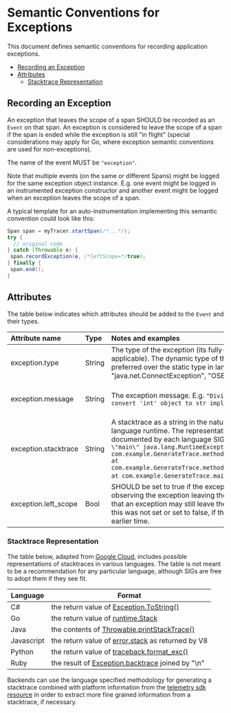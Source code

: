 # Semantic Conventions for Exceptions

This document defines semantic conventions for recording application
exceptions.

<!-- toc -->

- [Recording an Exception](#recording-an-exception)
- [Attributes](#attributes)
  - [Stacktrace Representation](#stacktrace-representation)

<!-- tocstop -->

## Recording an Exception

An exception that leaves the scope of a span
SHOULD be recorded as an `Event` on that span.
An exception is considered to leave the scope of a span if the span is ended
while the exception is still "in flight"
(special considerations may apply for Go, where exception semantic conventions are used for non-exceptions).

The name of the event MUST be `"exception"`.

Note that multiple events (on the same or different Spans)
might be logged for the same exception object instance.
E.g. one event might be logged in an instrumented exception constructor
and another event might be logged when an exception leaves the scope of a span.

A typical template for an auto-instrumentation implementing this semantic convention
could look like this:

```java
Span span = myTracer.startSpan(/*...*/);
try {
  // original code
} catch (Throwable e) {
 span.recordException(e, /*leftScope=*/true);
} finally {
 span.end();
}
```

## Attributes

The table below indicates which attributes should be added to the `Event` and
their types.

| Attribute name       | Type   | Notes and examples                                                                                                                                                                                                                                                                                                                                                                                                                  | Required?                                                  |
| :------------------- | :----- | :---------------------------------------------------------------------------------------------------------------------------------------------------------------------------------------------------------------------------------------------------------------------------------------------------------------------------------------------------------------------------------------------------------------------------------- | :--------------------------------------------------------- |
| exception.type       | String | The type of the exception (its fully-qualified class name, if applicable). The dynamic type of the exception should be preferred over the static type in languages that support it. E.g. "java.net.ConnectException", "OSError"                                                                                                                                                                                                     | One of `exception.type` or `exception.message` is required |
| exception.message    | String | The exception message. E.g. `"Division by zero"`, `"Can't convert 'int' object to str implicitly"`                                                                                                                                                                                                                                                                                                                                  | One of `exception.type` or `exception.message` is required |
| exception.stacktrace | String | A stacktrace as a string in the natural representation for the language runtime. The representation is to be determined and documented by each language SIG. E.g. `"Exception in thread \"main\" java.lang.RuntimeException: Test exception\n at com.example.GenerateTrace.methodB(GenerateTrace.java:13)\n at com.example.GenerateTrace.methodA(GenerateTrace.java:9)\n at com.example.GenerateTrace.main(GenerateTrace.java:5)"`. | No                                                         |
| exception.left_scope | Bool | SHOULD be set to true if the exception event is recoded while observing the exception leaving the scope of the span. Note that an exception may still leave the scope of the span even if this was not set or set to false, if the event was recorded at an earlier time. | No |

### Stacktrace Representation

The table below, adapted from [Google Cloud][gcp-error-reporting], includes
possible representations of stacktraces in various languages. The table is not
meant to be a recommendation for any particular language, although SIGs are free
to adopt them if they see fit.

| Language   | Format                                                              |
| ---------- | ------------------------------------------------------------------- |
| C#         | the return value of [Exception.ToString()][csharp-stacktrace]       |
| Go         | the return value of [runtime.Stack][go-stacktrace]                  |
| Java       | the contents of [Throwable.printStackTrace()][java-stacktrace]      |
| Javascript | the return value of [error.stack][js-stacktrace] as returned by V8  |
| Python     | the return value of [traceback.format_exc()][python-stacktrace]     |
| Ruby       | the result of [Exception.backtrace][ruby-stacktrace] joined by "\n" |

Backends can use the language specified methodology for generating a stacktrace
combined with platform information from the
[telemetry sdk resource][telemetry-sdk-resource] in order to extract more fine
grained information from a stacktrace, if necessary.

[gcp-error-reporting]: https://cloud.google.com/error-reporting/reference/rest/v1beta1/projects.events/report
[java-stacktrace]: https://docs.oracle.com/javase/7/docs/api/java/lang/Throwable.html#printStackTrace%28%29
[python-stacktrace]: https://docs.python.org/3/library/traceback.html#traceback.format_exc
[js-stacktrace]: https://v8.dev/docs/stack-trace-api
[ruby-stacktrace]: https://ruby-doc.org/core-2.7.1/Exception.html#method-i-backtrace
[csharp-stacktrace]: https://docs.microsoft.com/en-us/dotnet/api/system.exception.tostring
[go-stacktrace]: https://golang.org/pkg/runtime/debug/#Stack
[telemetry-sdk-resource]: https://github.com/open-telemetry/opentelemetry-specification/tree/master/specification/resource/semantic_conventions#telemetry-sdk
